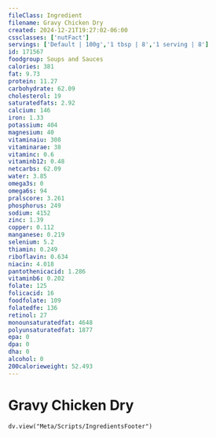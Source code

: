 ```yaml
---
fileClass: Ingredient
filename: Gravy Chicken Dry
created: 2024-12-21T19:27:02-06:00
cssclasses: ['nutFact']
servings: ['Default | 100g','1 tbsp | 8','1 serving | 8']
id: 171567
foodgroup: Soups and Sauces
calories: 381
fat: 9.73
protein: 11.27
carbohydrate: 62.09
cholesterol: 19
saturatedfats: 2.92
calcium: 146
iron: 1.33
potassium: 404
magnesium: 40
vitaminaiu: 308
vitaminarae: 38
vitaminc: 0.6
vitaminb12: 0.48
netcarbs: 62.09
water: 3.85
omega3s: 0
omega6s: 94
pralscore: 3.261
phosphorus: 249
sodium: 4152
zinc: 1.39
copper: 0.112
manganese: 0.219
selenium: 5.2
thiamin: 0.249
riboflavin: 0.634
niacin: 4.018
pantothenicacid: 1.286
vitaminb6: 0.202
folate: 125
folicacid: 16
foodfolate: 109
folatedfe: 136
retinol: 27
monounsaturatedfat: 4648
polyunsaturatedfat: 1877
epa: 0
dpa: 0
dha: 0
alcohol: 0
200calorieweight: 52.493
---
```


# Gravy Chicken Dry

```dataviewjs
dv.view("Meta/Scripts/IngredientsFooter")
```